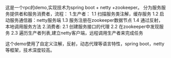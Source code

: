 这是一个rpc的demo,实现技术为spring boot + netty +zookeeper。
分为服务服务提供者和服务消费者，流程：
1.生产者：
  1.1 扫描服务类注解，缓存服务
  1.2 启动服务通信器：netty服务端
  1.3 服务注册在zookeeper数据节点
  1.4 通过反射，本地调用服务方法
2.消费者:
  2.1 创建服务接口的代理
  2.2 在zookeeper中发现服务
  2.3 遍历生产者列表,建立netty客户端，远程调用生产者来完成任务

  这个demo使用了自定义注解，反射，动态代理等语言特性，spring boot，netty等框架，技术深度较高。
